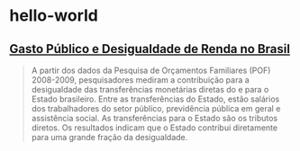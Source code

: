 # hello-world

## [Gasto Público e Desigualdade de Renda no Brasil](https://www.ipea.gov.br/portal/index.php?option=com_content&view=article&id=18638)

>A partir dos dados da Pesquisa de Orçamentos Familiares (POF) 2008-2009, pesquisadores mediram a contribuição
para a desigualdade das transferências monetárias diretas do e para o Estado brasileiro. 
>Entre as transferências do Estado, estão salários dos trabalhadores do setor público, previdência pública em geral e assistência social.
>As transferências para o Estado são os tributos diretos. 
>Os resultados indicam que o Estado contribui diretamente para uma grande fração da desigualdade.

